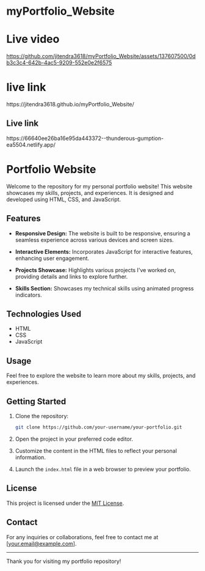 # myPortfolio_Website
<h1>Live video</h1>

https://github.com/jitendra3618/myPortfolio_Website/assets/137607500/0db3c3c4-642b-4ac5-9209-552e0e2f6575

<h1>live link</h1>
https://jitendra3618.github.io/myPortfolio_Website/

<h2>Live link</h2>
https://66640ee26ba16e95da443372--thunderous-gumption-ea5504.netlify.app/

# Portfolio Website

Welcome to the repository for my personal portfolio website! This website showcases my skills, projects, and experiences. It is designed and developed using HTML, CSS, and JavaScript.

## Features

- **Responsive Design:** The website is built to be responsive, ensuring a seamless experience across various devices and screen sizes.

- **Interactive Elements:** Incorporates JavaScript for interactive features, enhancing user engagement.

- **Projects Showcase:** Highlights various projects I've worked on, providing details and links to explore further.

- **Skills Section:** Showcases my technical skills using animated progress indicators.

## Technologies Used

- HTML
- CSS
- JavaScript

## Usage

Feel free to explore the website to learn more about my skills, projects, and experiences. 
## Getting Started

1. Clone the repository:

    ```bash
    git clone https://github.com/your-username/your-portfolio.git
    ```

2. Open the project in your preferred code editor.

3. Customize the content in the HTML files to reflect your personal information.

4. Launch the `index.html` file in a web browser to preview your portfolio.



## License

This project is licensed under the [MIT License](LICENSE).

## Contact

For any inquiries or collaborations, feel free to contact me at [your.email@example.com].

---

Thank you for visiting my portfolio repository!

